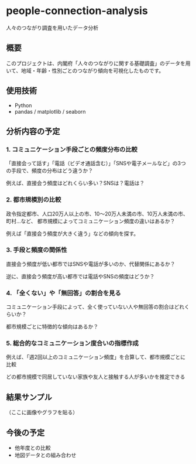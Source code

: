 # people-connection-analysis
人々のつながり調査を用いたデータ分析

## 概要
このプロジェクトは、内閣府「人々のつながりに関する基礎調査」のデータを用いて、地域・年齢・性別ごとのつながり傾向を可視化したものです。

## 使用技術
- Python
- pandas / matplotlib / seaborn

## 分析内容の予定
### 1. コミュニケーション手段ごとの頻度分布の比較
「直接会って話す」「電話（ビデオ通話含む）」「SNSや電子メールなど」の3つの手段で、頻度の分布はどう違うか？

例えば、直接会う頻度はどれくらい多い？SNSは？電話は？

### 2. 都市規模別の比較
政令指定都市、人口20万人以上の市、10〜20万人未満の市、10万人未満の市、町村…など、
都市規模によってコミュニケーション頻度の違いはあるか？

例えば「直接会う頻度が大きく違う」などの傾向を探す。

### 3. 手段と頻度の関係性
直接会う頻度が低い都市ではSNSや電話が多いのか、代替関係にあるか？

逆に、直接会う頻度が高い都市では電話やSNSの頻度はどうか？

### 4. 「全くない」や「無回答」の割合を見る
コミュニケーション手段によって、全く使っていない人や無回答の割合はどれくらいか？

都市規模ごとに特徴的な傾向はあるか？

### 5. 総合的なコミュニケーション度合いの指標作成
例えば、「週2回以上のコミュニケーション頻度」を合算して、都市規模ごとに比較

どの都市規模で同居していない家族や友人と接触する人が多いかを推定できる


## 結果サンプル
（ここに画像やグラフを貼る）

## 今後の予定
- 他年度との比較
- 地図データとの組み合わせ
